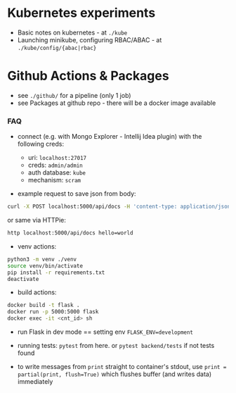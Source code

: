 # Kubernetes experiments

- Basic notes on kubernetes - at `./kube`
- Launching minikube, configuring RBAC/ABAC - at `./kube/config/{abac|rbac}`

# Github Actions & Packages

- see `./github/` for a pipeline (only 1 job)
- see Packages at github repo - there will be a docker image available

### FAQ

- connect (e.g. with Mongo Explorer - Intellij Idea plugin) with the following creds:
  - uri: `localhost:27017`
  - creds: `admin/admin`
  - auth database: `kube`
  - mechanism: `scram`

- example request to save json from body:
```bash
curl -X POST localhost:5000/api/docs -H 'content-type: application/json' -d '{"hello": "world"}'
```

or same via HTTPie:
```bash
http localhost:5000/api/docs hello=world
```

- venv actions:
```bash
python3 -m venv ./venv
source venv/bin/activate
pip install -r requirements.txt 
deactivate
```

- build actions:
```bash
docker build -t flask .
docker run -p 5000:5000 flask
docker exec -it <cnt_id> sh
```

- run Flask in dev mode == setting env `FLASK_ENV=development`

- running tests: `pytest` from here. or `pytest backend/tests` if not tests found

- to write messages from `print` straight to container's stdout, use `print = partial(print, flush=True)` which
flushes buffer (and writes data) immediately
